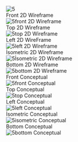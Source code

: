 ![5](https://user-images.githubusercontent.com/108221893/179998867-93b8f75e-fbd1-4935-8561-be9cd02e6268.png)  
Front 2D Wireframe  
![5front 2D Wireframe](https://user-images.githubusercontent.com/108221893/179998892-5704d494-582b-46b2-90e2-802ca4fae07b.png)  
Top 2D Wireframe  
![5top 2D Wireframe](https://user-images.githubusercontent.com/108221893/179998911-59cad41a-0c08-4011-80b6-c293f0b10723.png)  
Left 2D WireFrame  
![5left 2D Wireframe](https://user-images.githubusercontent.com/108221893/179998920-6bf2b9fb-5888-4011-b15d-77acb98e45e4.png)  
İsometric 2D Wireframe  
![5İsometric 2D Wireframe](https://user-images.githubusercontent.com/108221893/179998928-a8d6c070-3b15-40c5-a15d-862ae5191102.png)  
Bottom 2D Wireframe  
![5bottom 2D Wireframe](https://user-images.githubusercontent.com/108221893/179998941-45ce8904-9550-43bb-b077-78cad34f2c6f.png)  
Front Conceptual  
![5front Conceptual](https://user-images.githubusercontent.com/108221893/179998948-52beee3a-b06f-479e-92c2-57598d68bcf5.png)  
Top Conceptual  
![5top Conceptual](https://user-images.githubusercontent.com/108221893/179998966-32799634-07de-4a7d-a260-6db3878366a5.png)  
Left Conceptual  
![5left Conceptual](https://user-images.githubusercontent.com/108221893/179998979-e92ab6b8-3888-47d6-a44d-89464fe41e0b.png)  
İsometric Conceptual  
![5isometric Conceptual](https://user-images.githubusercontent.com/108221893/179998987-a7bc57a3-94c1-4478-a3e5-7915d7ce2af0.png)  
Bottom Conceptual  
![5bottom Conceptual](https://user-images.githubusercontent.com/108221893/179998993-f7c64c55-e7fd-41bb-8027-3322157d1745.png)  
